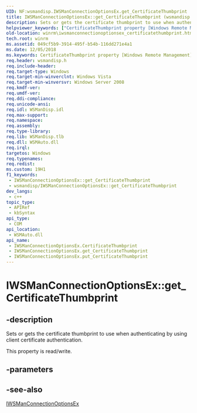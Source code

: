 ```yaml
---
UID: NF:wsmandisp.IWSManConnectionOptionsEx.get_CertificateThumbprint
title: IWSManConnectionOptionsEx::get_CertificateThumbprint (wsmandisp.h)
description: Sets or gets the certificate thumbprint to use when authenticating by using client certificate authentication. (Get)
helpviewer_keywords: ["CertificateThumbprint property [Windows Remote Management]","CertificateThumbprint property [Windows Remote Management]","IWSManConnectionOptionsEx interface","IWSManConnectionOptionsEx interface [Windows Remote Management]","CertificateThumbprint property","IWSManConnectionOptionsEx.CertificateThumbprint","IWSManConnectionOptionsEx.get_CertificateThumbprint","IWSManConnectionOptionsEx::CertificateThumbprint","IWSManConnectionOptionsEx::get_CertificateThumbprint","IWSManConnectionOptionsEx::put_CertificateThumbprint","get_CertificateThumbprint","winrm.iwsmanconnectionoptionsex_certificatethumbprint","wsmandisp/IWSManConnectionOptionsEx::CertificateThumbprint","wsmandisp/IWSManConnectionOptionsEx::get_CertificateThumbprint","wsmandisp/IWSManConnectionOptionsEx::put_CertificateThumbprint"]
old-location: winrm\iwsmanconnectionoptionsex_certificatethumbprint.htm
tech.root: winrm
ms.assetid: 049cf5b9-3914-495f-b54b-116dd271e4a1
ms.date: 12/05/2018
ms.keywords: CertificateThumbprint property [Windows Remote Management], CertificateThumbprint property [Windows Remote Management],IWSManConnectionOptionsEx interface, IWSManConnectionOptionsEx interface [Windows Remote Management],CertificateThumbprint property, IWSManConnectionOptionsEx.CertificateThumbprint, IWSManConnectionOptionsEx.get_CertificateThumbprint, IWSManConnectionOptionsEx::CertificateThumbprint, IWSManConnectionOptionsEx::get_CertificateThumbprint, IWSManConnectionOptionsEx::put_CertificateThumbprint, get_CertificateThumbprint, winrm.iwsmanconnectionoptionsex_certificatethumbprint, wsmandisp/IWSManConnectionOptionsEx::CertificateThumbprint, wsmandisp/IWSManConnectionOptionsEx::get_CertificateThumbprint, wsmandisp/IWSManConnectionOptionsEx::put_CertificateThumbprint
req.header: wsmandisp.h
req.include-header: 
req.target-type: Windows
req.target-min-winverclnt: Windows Vista
req.target-min-winversvr: Windows Server 2008
req.kmdf-ver: 
req.umdf-ver: 
req.ddi-compliance: 
req.unicode-ansi: 
req.idl: WSManDisp.idl
req.max-support: 
req.namespace: 
req.assembly: 
req.type-library: 
req.lib: WSManDisp.tlb
req.dll: WSMAuto.dll
req.irql: 
targetos: Windows
req.typenames: 
req.redist: 
ms.custom: 19H1
f1_keywords:
 - IWSManConnectionOptionsEx::get_CertificateThumbprint
 - wsmandisp/IWSManConnectionOptionsEx::get_CertificateThumbprint
dev_langs:
 - c++
topic_type:
 - APIRef
 - kbSyntax
api_type:
 - COM
api_location:
 - WSMAuto.dll
api_name:
 - IWSManConnectionOptionsEx.CertificateThumbprint
 - IWSManConnectionOptionsEx.get_CertificateThumbprint
 - IWSManConnectionOptionsEx.put_CertificateThumbprint
---
```


# IWSManConnectionOptionsEx::get_CertificateThumbprint


## -description

Sets or gets the certificate thumbprint to use when authenticating by using client certificate authentication.

This property is read/write.

## -parameters

## -see-also

<a href="/windows/desktop/api/wsmandisp/nn-wsmandisp-iwsmanconnectionoptionsex">IWSManConnectionOptionsEx</a>
